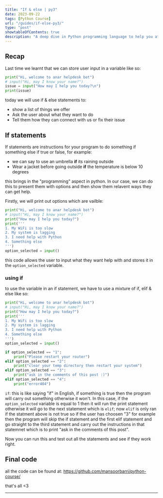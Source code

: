 ```yaml
---
title: "If & else | py3"
date: 2023-09-22
tags: [Python Course]
url: "/guides/if-else-py3/"
type: "post"
showtableOfContents: true
description: "A deep dive in Python programming language to help you at your IT journey"
---
```


## Recap
Last time we learnt that we can store user input in a variable like so: 
```python 
print("Hi, welcome to anar helpdesk bot")
# input("Hi, may I know your name?")
issue = input("How may I help you today?\n")
print(issue)
```
today we will use if & else statements to: 
- show a list of  things we offer
- Ask the user about what they want to do
- Tell them how they can connect with us or fix their issue

## If statements 
If statements are instructions for your program to do something if something else if true or false, for example:
- we can say to use an umbrella **if** its raining outside
- Wear a jacket before going outside **if** the temperature is below 10 degrees

this brings in the "programming" aspect in python. In our case, we can do this to present them with options and then show them relavent ways they can get help. 

Firstly, we will print out options which are vailble: 

```python
print("Hi, welcome to anar helpdesk bot")
# input("Hi, may I know your name?")
print("How may I help you today?")
print('''
1. My WiFi is too slow
2. My system is lagging
3. I need help with Python
4. Something else
''')
option_selected = input()
```

this code allows the user to input what they want help with and stores it in the `option_selected` variable. 

### using if 
to use the variable in an if statement, we have to use a mixture of if, elif & else like so: 
```python
print("Hi, welcome to anar helpdesk bot")
# input("Hi, may I know your name?")
print("How may I help you today?")
print('''
1. My WiFi is too slow
2. My system is lagging
3. I need help with Python
4. Something else
''')
option_selected = input()

if option_selected == "1": 
    print("Please restart your router")
elif option_selected == "2":
    print("clear your temp directory then restart your system")
elif option_selected == "3":
    print("ask in the comments of this post :)")
elif option_selected == "4": 
    print("error404")
```

`if`: this is like saying "if" in English, if something is true then the program will carry out something otherwise it won't. In this case, if the `option_selected` variable is equal to 1 then it will run the print statement otherwise it will go to the next statement which is `elif`; now `elif` is only ran if the statment above is not true so if the user has choosen "3" for example then the program will skip the if statement and the first elif statement and go straight to the third statement and carry out the instructions in that statemnet which is to print "ask in the comments of this post". 

Now you can run this and test out all the statements and see if they work right. 

## Final code 
all the code can be found at: https://github.com/mansoorbarri/python-course/

that's all <3

---
